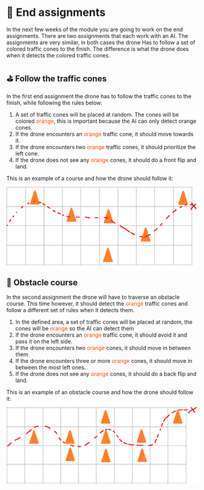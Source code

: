 # :checkered_flag: End assignments

In the next few weeks of the module you are going to work on the end assignments. There are two assignments that each work with an AI. The assignments are very similar, in both cases the drone Has to follow a set of colored traffic cones to the finish. The difference is what the drone does when it detects the colored traffic cones. 

## :golf: Follow the traffic cones


In the first end assignment the drone has to follow the traffic cones to the finish, while following the rules below:

1. A set of traffic cones will be placed at random. The cones will be colored <span style="color:orangered">orange</span>, this is important because the AI can only detect orange cones.
2. If the drone encounters an <span style="color:orangered">orange</span> traffic cone, it should move towards it.
3. If the drone encounters two <span style="color:orangered">orange</span> traffic cones, it should prioritize the left cone.
4. If the drone does not see any <span style="color:orangered">orange</span> cones, it should do a front flip and land.

This is an example of a course and how the drone should follow it:

<img src="/Media/EndEX1.png" width="800"/>

## :construction: Obstacle course 
In the second assignment the drone will have to traverse an obstacle course. This time however, it should detect the <span style="color:orangered">orange</span> traffic cones and follow a different set of rules when it detects them.

1. In the defined area, a set of traffic cones will be placed at random, the cones will be <span style="color:orangered">orange</span> so the AI can detect them
2. If the drone encounters an <span style="color:orangered">orange</span> traffic cone, it should avoid it and pass it on the left side.
3. If the drone encounters two <span style="color:orangered">orange</span> cones, it should move in between them
4. If the drone encounters three or more <span style="color:orangered">orange</span> cones, it should move in between the most left ones.
5. If the drone does not see any <span style="color:orangered">orange</span> cones, it should do a back flip and land.

This is an example of an obstacle course and how the drone should follow it:

<img src="/Media/EndEX2.png" width="800" />

